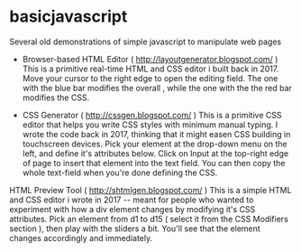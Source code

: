# basicjavascript
Several old demonstrations of simple javascript to manipulate web pages

- Browser-based HTML Editor ( http://layoutgenerator.blogspot.com/ )
This is a primitive real-time HTML and CSS editor i built back in 2017. Move your cursor to the right edge to open the editing field. The one with the blue bar modifies the overall <body>, while the one with the the red bar modifies the CSS.

- CSS Generator ( http://cssgen.blogspot.com/ )
This is a primitive CSS editor that helps you write CSS styles with minimum manual typing. I wrote the code back in 2017, thinking that it might easen CSS building in touchscreen devices. Pick your element at the drop-down menu on the left, and define it's attributes below. Click on Input at the top-right edge of page to insert that element into the text field. You can then copy the whole text-field when you're done defining the CSS.

HTML Preview Tool ( http://shtmlgen.blogspot.com/ )
This is a simple HTML and CSS editor i wrote in 2017 -- meant for people who wanted to experiment with how a div element changes by modifying it's CSS attributes. Pick an element from d1 to d15 ( select it from the CSS Modifiers section ), then play with the sliders a bit. You'll see that the element changes accordingly and immediately.
